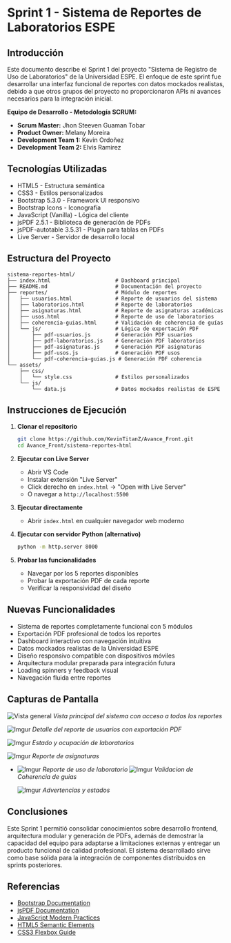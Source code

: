 # Sprint 1 - Sistema de Reportes de Laboratorios ESPE

## Introducción
Este documento describe el Sprint 1 del proyecto "Sistema de Registro de Uso de Laboratorios" de la Universidad ESPE. El enfoque de este sprint fue desarrollar una interfaz funcional de reportes con datos mockados realistas, debido a que otros grupos del proyecto no proporcionaron APIs ni avances necesarios para la integración inicial.

**Equipo de Desarrollo - Metodología SCRUM:**
- **Scrum Master:** Jhon Steeven Guaman Tobar
- **Product Owner:** Melany Moreira
- **Development Team 1:** Kevin Ordoñez
- **Development Team 2:** Elvis Ramirez

## Tecnologías Utilizadas
- HTML5 - Estructura semántica
- CSS3 - Estilos personalizados
- Bootstrap 5.3.0 - Framework UI responsivo
- Bootstrap Icons - Iconografía
- JavaScript (Vanilla) - Lógica del cliente
- jsPDF 2.5.1 - Biblioteca de generación de PDFs
- jsPDF-autotable 3.5.31 - Plugin para tablas en PDFs
- Live Server - Servidor de desarrollo local

## Estructura del Proyecto

```
sistema-reportes-html/
├── index.html                     # Dashboard principal
├── README.md                      # Documentación del proyecto
├── reportes/                      # Módulo de reportes
│   ├── usuarios.html              # Reporte de usuarios del sistema
│   ├── laboratorios.html          # Reporte de laboratorios
│   ├── asignaturas.html           # Reporte de asignaturas académicas
│   ├── usos.html                  # Reporte de uso de laboratorios
│   ├── coherencia-guias.html      # Validación de coherencia de guías
│   └── js/                        # Lógica de exportación PDF
│       ├── pdf-usuarios.js        # Generación PDF usuarios
│       ├── pdf-laboratorios.js    # Generación PDF laboratorios
│       ├── pdf-asignaturas.js     # Generación PDF asignaturas
│       ├── pdf-usos.js            # Generación PDF usos
│       └── pdf-coherencia-guias.js # Generación PDF coherencia
└── assets/
    ├── css/
    │   └── style.css              # Estilos personalizados
    └── js/
        └── data.js                # Datos mockados realistas de ESPE
```

## Instrucciones de Ejecución

1. **Clonar el repositorio**
   ```bash
   git clone https://github.com/KevinTitanZ/Avance_Front.git
   cd Avance_Front/sistema-reportes-html
   ```

2. **Ejecutar con Live Server**
   - Abrir VS Code
   - Instalar extensión "Live Server"
   - Click derecho en `index.html` → "Open with Live Server"
   - O navegar a `http://localhost:5500`

3. **Ejecutar directamente**
   - Abrir `index.html` en cualquier navegador web moderno

4. **Ejecutar con servidor Python (alternativo)**
   ```bash
   python -m http.server 8000
   ```

5. **Probar las funcionalidades**
   - Navegar por los 5 reportes disponibles
   - Probar la exportación PDF de cada reporte
   - Verificar la responsividad del diseño

## Nuevas Funcionalidades

- Sistema de reportes completamente funcional con 5 módulos
- Exportación PDF profesional de todos los reportes
- Dashboard interactivo con navegación intuitiva
- Datos mockados realistas de la Universidad ESPE
- Diseño responsivo compatible con dispositivos móviles
- Arquitectura modular preparada para integración futura
- Loading spinners y feedback visual
- Navegación fluida entre reportes

## Capturas de Pantalla

![Vista general](https://imgur.com/AIo95T4.png)
*Vista principal del sistema con acceso a todos los reportes*

![Imgur](https://imgur.com/IjhdFuj.png)
*Detalle del reporte de usuarios con exportación PDF*

![Imgur](https://imgur.com/zhaqmXF.png)
*Estado y ocupación de laboratorios*

![Imgur](https://imgur.com/23RzNnB.png)
*Reporte de asignaturas*

* ![Imgur](https://imgur.com/uX1i5wP.png)
  *Reporte de uso de laboratorio*
  ![Imgur](https://imgur.com/jZbKhkP.png)
  *Validacion de Coherencia de guias*

  ![Imgur](https://imgur.com/JKaoiLF.png)
   *Advertencias y estados*
## Conclusiones

Este Sprint 1 permitió consolidar conocimientos sobre desarrollo frontend, arquitectura modular y generación de PDFs, además de demostrar la capacidad del equipo para adaptarse a limitaciones externas y entregar un producto funcional de calidad profesional. El sistema desarrollado sirve como base sólida para la integración de componentes distribuidos en sprints posteriores.

## Referencias

- [Bootstrap Documentation](https://getbootstrap.com/docs/5.3/)
- [jsPDF Documentation](https://github.com/parallax/jsPDF)
- [JavaScript Modern Practices](https://developer.mozilla.org/en-US/docs/Web/JavaScript)
- [HTML5 Semantic Elements](https://developer.mozilla.org/en-US/docs/Web/HTML/Element)
- [CSS3 Flexbox Guide](https://developer.mozilla.org/en-US/docs/Web/CSS/CSS_Flexible_Box_Layout)
